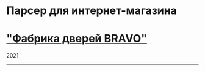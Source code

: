 # Парсер для интернет-магазина
# ["Фабрика дверей BRAVO"](https://door.website4sale.online/)
2021

---
